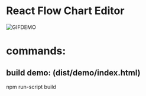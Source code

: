 # React Flow Chart Editor
![GIFDEMO](https://media.giphy.com/media/Kg8rEU55PgbyfjtF23/giphy.gif)

# commands:
## build demo: (dist/demo/index.html)
npm run-script build
